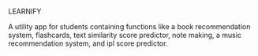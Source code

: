 LEARNIFY

A utility app for students containing functions like a book recommendation system, flashcards, text similarity score predictor, note making, a music recommendation system, and ipl score predictor.
